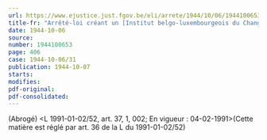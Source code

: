 ```yaml
---
url: https://www.ejustice.just.fgov.be/eli/arrete/1944/10/06/1944100653/justel
title-fr: "Arrêté-loi créant un [Institut belgo-luxembourgeois du Change]. . Voir modification(s)"
date: 1944-10-06
source:
number: 1944100653
page: 406
case: 1944-10-06/31
publication: 1944-10-07
starts:
modifies:
pdf-original:
pdf-consolidated:
---
```


(Abrogé) <L 1991-01-02/52, art. 37, 1, 002;  En vigueur :  04-02-1991>(Cette matière est réglé par art. 36 de la L du 1991-01-02/52)
